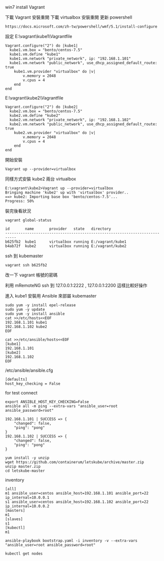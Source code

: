 win7 install Vagrant

下載 Vagrant 安裝重開
下載 virtualbox 安裝重開
更新 powershell 

```
https://docs.microsoft.com/zh-tw/powershell/wmf/5.1/install-configure
```

設定 
E:\vagrant\kube1\Vagrantfile
```
Vagrant.configure("2") do |kube1|
  kube1.vm.box = "bento/centos-7.5"
  kube1.vm.define "kube1"
  kube1.vm.network "private_network", ip: "192.168.1.101"
  kube1.vm.network "public_network", use_dhcp_assigned_default_route: true
	kube1.vm.provider "virtualbox" do |v|
		v.memory = 2048
		v.cpus = 4
	end
end
```
E:\vagrant\kube2\Vagrantfile
```
Vagrant.configure("2") do |kube2|
  kube2.vm.box = "bento/centos-7.5"
  kube2.vm.define "kube2"
  kube2.vm.network "private_network", ip: "192.168.1.102"
  kube2.vm.network "public_network", use_dhcp_assigned_default_route: true
    kube2.vm.provider "virtualbox" do |v|
		v.memory = 2048
		v.cpus = 4
	end
end
```


開始安裝
```
Vagrant up --provider=virtualbox
```

同樣方式安裝 kube2 兩台 virtualbox 
```
E:\vagrant\kube2>Vagrant up --provider=virtualbox
Bringing machine 'kube2' up with 'virtualbox' provider..
==> kube2: Importing base box 'bento/centos-7.5'...
Progress: 50%
```

裝完後看狀況
```
vagrant global-status
```

```
id       name       provider   state   directory
---------------------------------------------------------------------------
b625fb2  kube1      virtualbox running E:/vagrant/kube1
b4ab72f  kube2      virtualbox running E:/vagrant/kube2
```
ssh 到 kubemaster
```
vagrant ssh b625fb2
``` 
改一下 vagrant 帳號的密碼

利用 mRemoteNG ssh 到 127.0.0.1:2222 , 127.0.0.1:2200  這樣比較好操作

進入 kube1  安裝用 Ansible 來部屬 kubemaster 
```
sudo yum -y install epel-release
sudo yum -y update
sudo yum -y install ansible
cat >>/etc/hosts<<EOF
192.168.1.101 kube1
192.168.1.102 kube2
EOF
```

```
cat >>/etc/ansible/hosts<<EOF
[kube1]
192.168.1.101
[kube2]
192.168.1.102
EOF
```

/etc/ansible/ansible.cfg
```
[defaults]
host_key_checking = False
```

for test connect
```
export ANSIBLE_HOST_KEY_CHECKING=False
ansible all -m ping --extra-vars "ansible_user=root ansible_password=root"
```

```
192.168.1.101 | SUCCESS => {
    "changed": false,
    "ping": "pong"
}
192.168.1.102 | SUCCESS => {
    "changed": false,
    "ping": "pong"
}
```

```
yum install -y unzip
wget https://github.com/containerum/letskube/archive/master.zip
unzip master.zip
cd letskube-master
```

inventory
```
[all]
m1 ansible_user=centos ansible_host=192.168.1.101 ansible_port=22 ip_internal=10.0.0.1
s1 ansible_user=centos ansible_host=192.168.1.102 ansible_port=22 ip_internal=10.0.0.2
[masters]
m1
[slaves]
s1
[kubectl]
m1
```

```
ansible-playbook bootstrap.yaml -i inventory -v --extra-vars "ansible_user=root ansible_password=root" 
```

```
kubectl get nodes
```
